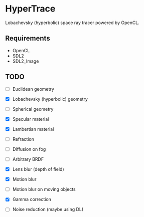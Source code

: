 # HyperTrace

Lobachevsky (hyperbolic) space ray tracer powered by OpenCL.

## Requirements

+ OpenCL
+ SDL2
+ SDL2_Image

## TODO

- [ ] Euclidean geometry
- [x] Lobachevsky (hyperbolic) geometry
- [ ] Spherical geometry

- [x] Specular material 
- [x] Lambertian material
- [ ] Refraction
- [ ] Diffusion on fog
- [ ] Arbitrary BRDF

- [x] Lens blur (depth of field)
- [x] Motion blur
- [ ] Motion blur on moving objects

- [x] Gamma correction
- [ ] Noise reduction (maybe using DL)
